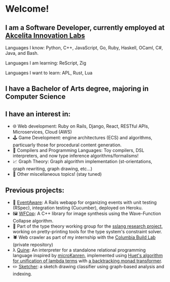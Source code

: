 # Welcome!

## I am a Software Developer, currently employed at [Akcelita Innovation Labs](https://www.akcelita.com/)

Languages I know: Python, C++, JavaScript, Go, Ruby, Haskell, OCaml, C#, Java, and Bash.

Languages I am learning: ReScript, Zig

Languages I want to learn: APL, Rust, Lua

## I have a Bachelor of Arts degree, majoring in Computer Science

## I have an interest in:

- 🌐 Web development: Ruby on Rails, Django, React, RESTful APIs, Microservices, Cloud (AWS)
- 🕹️ Game Development: engine architectures (ECS) and algorithms, particuarly those for procedural content generation.
- 🐫 Compilers and Programming Languages: Toy compilers, DSL interpreters, and now type inference algorithms/formalisms!
- 📈 Graph Theory: Graph algorithm implementation (st-orientations, graph rewriting, graph drawing, etc...)
- 🚧 Other miscellaneous topics! (stay tuned)

<!--
## Current projects:
-->

## Previous projects:
- 💎 [EventAware](https://github.com/jar2333/EventAware): A Rails webapp for organizing events with unit testing (RSpec), integration testing (Cucumber), deployed on Heroku.
- 🖼️ [WFCpp](https://github.com/jar2333/WFCpp): A C++ library for image synthesis using the Wave-Function Collapse algorithm.
- 🐫 Part of the type theory working group for the [sslang research project](https://github.com/ssm-lang/sslang), working on pretty-printing tools for the type system's constraint solver.
- 🕷️ Web crawler as part of my internship with the [Columbia Build Lab](https://www.columbiabuildlab.com/) (private repository)
- λ  [Quine](https://github.com/jar2333/quine): An interpreter for a standalone relational programming language inspired by [microKanren](https://doi.org/10.1145/2989225.2989230), implemented using [Huet's algorithm for unification of lambda terms](https://www21.in.tum.de/teaching/sar/SS20/5.pdf) with [a backtracking monad transformer](https://doi.org/10.1145/1090189.1086390).
- ✏️ [Sketcher](https://github.com/jar2333/sketcher): a sketch drawing classifier using graph-based analysis and indexing.
<!--
- 💎 [Bindings for the Open Dynamics Engine library in mruby](https://github.com/jar2333/mruby-ode)
-->

<!--
## Certificates and Certifications

<div data-iframe-width="150" data-iframe-height="270" data-share-badge-id="4a1e900a-4cc0-43eb-b1df-2f7d54c45bea" data-share-badge-host="https://www.credly.com"></div><script type="text/javascript" async src="//cdn.credly.com/assets/utilities/embed.js"></script>
-->

<!--
**jar2333/jar2333** is a ✨ _special_ ✨ repository because its `README.md` (this file) appears on your GitHub profile.

Here are some ideas to get you started:

- 🔭 I’m currently working on ...
- 🌱 I’m currently learning ...
- 👯 I’m looking to collaborate on ...
- 🤔 I’m looking for help with ...
- 💬 Ask me about ...
- 📫 How to reach me: ...
- 😄 Pronouns: ...
- ⚡ Fun fact: ...
-->
